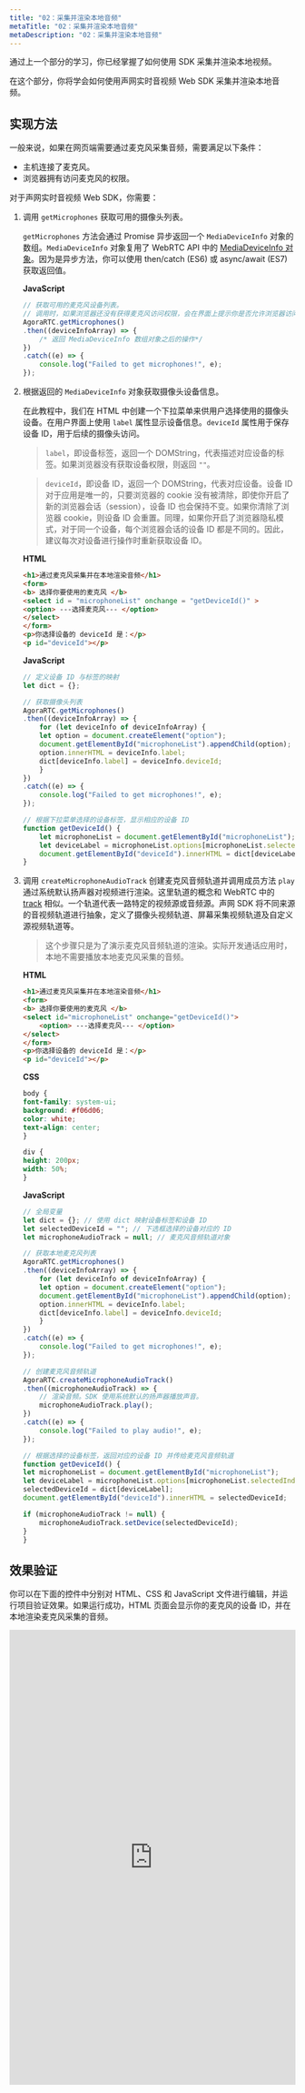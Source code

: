 ```yaml
---
title: "02：采集并渲染本地音频"
metaTitle: "02：采集并渲染本地音频"
metaDescription: "02：采集并渲染本地音频"
---
```


通过上一个部分的学习，你已经掌握了如何使用 SDK 采集并渲染本地视频。

在这个部分，你将学会如何使用声网实时音视频 Web SDK 采集并渲染本地音频。

## 实现方法

一般来说，如果在网页端需要通过麦克风采集音频，需要满足以下条件：

- 主机连接了麦克风。
- 浏览器拥有访问麦克风的权限。

对于声网实时音视频 Web SDK，你需要：

1. 调用 `getMicrophones` 获取可用的摄像头列表。

    `getMicrophones` 方法会通过 Promise 异步返回一个 `MediaDeviceInfo` 对象的数组。`MediaDeviceInfo` 对象复用了 WebRTC API 中的 [MediaDeviceInfo 对象](https://developer.mozilla.org/en-US/docs/Web/API/MediaDeviceInfo)。因为是异步方法，你可以使用 then/catch (ES6) 或 async/await (ES7) 获取返回值。

    **JavaScript**

    ```javascript
    // 获取可用的麦克风设备列表。
    // 调用时，如果浏览器还没有获得麦克风访问权限，会在界面上提示你是否允许浏览器访问麦克风。
    AgoraRTC.getMicrophones()
    .then((deviceInfoArray) => {
        /* 返回 MediaDeviceInfo 数组对象之后的操作*/
    })
    .catch((e) => {
        console.log("Failed to get microphones!", e);
    });
    ```

2. 根据返回的 `MediaDeviceInfo` 对象获取摄像头设备信息。

    在此教程中，我们在 HTML 中创建一个下拉菜单来供用户选择使用的摄像头设备。在用户界面上使用 `label` 属性显示设备信息。`deviceId` 属性用于保存设备 ID，用于后续的摄像头访问。

    > `label`，即设备标签，返回一个 DOMString，代表描述对应设备的标签。如果浏览器没有获取设备权限，则返回 `""`。

    > `deviceId`，即设备 ID，返回一个 DOMString，代表对应设备。设备 ID 对于应用是唯一的，只要浏览器的 cookie 没有被清除，即使你开启了新的浏览器会话（session），设备 ID 也会保持不变。如果你清除了浏览器 cookie，则设备 ID 会重置。同理，如果你开启了浏览器隐私模式，对于同一个设备，每个浏览器会话的设备 ID 都是不同的。因此，建议每次对设备进行操作时重新获取设备 ID。

    **HTML**

    ```html
    <h1>通过麦克风采集并在本地渲染音频</h1>
    <form>
    <b> 选择你要使用的麦克风 </b>
    <select id = "microphoneList" onchange = "getDeviceId()" >
    <option> ---选择麦克风--- </option>
    </select>
    </form>
    <p>你选择设备的 deviceId 是：</p>
    <p id="deviceId"></p>
    ```

    **JavaScript**

    ```javascript
    // 定义设备 ID 与标签的映射
    let dict = {};

    // 获取摄像头列表
    AgoraRTC.getMicrophones()
    .then((deviceInfoArray) => {
        for (let deviceInfo of deviceInfoArray) {
        let option = document.createElement("option");
        document.getElementById("microphoneList").appendChild(option);
        option.innerHTML = deviceInfo.label;
        dict[deviceInfo.label] = deviceInfo.deviceId;
        }
    })
    .catch((e) => {
        console.log("Failed to get microphones!", e);
    });

    // 根据下拉菜单选择的设备标签，显示相应的设备 ID
    function getDeviceId() {
        let microphoneList = document.getElementById("microphoneList");
        let deviceLabel = microphoneList.options[microphoneList.selectedIndex].text;
        document.getElementById("deviceId").innerHTML = dict[deviceLabel];
    }
    ```

3. 调用 `createMicrophoneAudioTrack` 创建麦克风音频轨道并调用成员方法 `play` 通过系统默认扬声器对视频进行渲染。这里轨道的概念和 WebRTC 中的 [track](https://developer.mozilla.org/zh-CN/docs/Web/API/MediaStreamTrack) 相似。一个轨道代表一路特定的视频源或音频源。声网 SDK 将不同来源的音视频轨道进行抽象，定义了摄像头视频轨道、屏幕采集视频轨道及自定义源视频轨道等。

    > 这个步骤只是为了演示麦克风音频轨道的渲染。实际开发通话应用时，本地不需要播放本地麦克风采集的音频。

    **HTML**

    ```html
    <h1>通过麦克风采集并在本地渲染音频</h1>
    <form>
    <b> 选择你要使用的麦克风 </b>
    <select id="microphoneList" onchange="getDeviceId()">
        <option> ---选择麦克风--- </option>
    </select>
    </form>
    <p>你选择设备的 deviceId 是：</p>
    <p id="deviceId"></p>
    ```

    **CSS**

    ```css
    body {
    font-family: system-ui;
    background: #f06d06;
    color: white;
    text-align: center;
    }

    div {
    height: 200px;
    width: 50%;
    }
    ```

    **JavaScript**

    ```javascript
    // 全局变量
    let dict = {}; // 使用 dict 映射设备标签和设备 ID
    let selectedDeviceId = ""; // 下选框选择的设备对应的 ID
    let microphoneAudioTrack = null; // 麦克风音频轨道对象

    // 获取本地麦克风列表
    AgoraRTC.getMicrophones()
    .then((deviceInfoArray) => {
        for (let deviceInfo of deviceInfoArray) {
        let option = document.createElement("option");
        document.getElementById("microphoneList").appendChild(option);
        option.innerHTML = deviceInfo.label;
        dict[deviceInfo.label] = deviceInfo.deviceId;
        }
    })
    .catch((e) => {
        console.log("Failed to get microphones!", e);
    });

    // 创建麦克风音频轨道
    AgoraRTC.createMicrophoneAudioTrack()
    .then((microphoneAudioTrack) => {
        // 渲染音频。SDK 使用系统默认的扬声器播放声音。
        microphoneAudioTrack.play();
    })
    .catch((e) => {
        console.log("Failed to play audio!", e);
    });

    // 根据选择的设备标签，返回对应的设备 ID 并传给麦克风音频轨道
    function getDeviceId() {
    let microphoneList = document.getElementById("microphoneList");
    let deviceLabel = microphoneList.options[microphoneList.selectedIndex].text;
    selectedDeviceId = dict[deviceLabel];
    document.getElementById("deviceId").innerHTML = selectedDeviceId;

    if (microphoneAudioTrack != null) {
        microphoneAudioTrack.setDevice(selectedDeviceId);
    }
    }

    ```

## 效果验证

你可以在下面的控件中分别对 HTML、CSS 和 JavaScript 文件进行编辑，并运行项目验证效果。如果运行成功，HTML 页面会显示你的麦克风的设备 ID，并在本地渲染麦克风采集的音频。

<iframe height="800" style="width: 100%;" scrolling="no" title="03: Capture audio through microphone and render locally" src="https://codepen.io/yamasite/embed/preview/qBVGbPz?default-tab=html%2Cresult&editable=true&theme-id=dark" frameborder="no" loading="lazy" allowtransparency="true" allowfullscreen="{true}" allow="microphone;camera">
  See the Pen <a href="https://codepen.io/yamasite/pen/qBVGbPz">
  03: Capture audio through microphone and render locally</a> by Lutkin Wang (<a href="https://codepen.io/yamasite">@yamasite</a>)
  on <a href="https://codepen.io">CodePen</a>.
</iframe>
